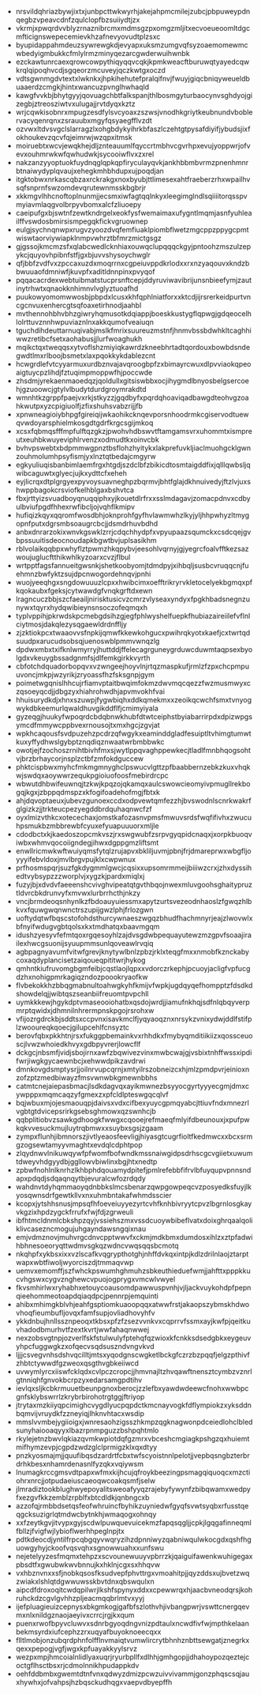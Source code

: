 * nrsvildqhriazbywjixtxjunbpcttwkwyrhjakejahpmcmilejzubcjpbpuweypdnqegbzvpeavcdnfzqulclopfbzsuiiydtjzx
* vkrmjxpwqrdvvblyzrnaznibrcmxmdmsgzpxomgzmljitxecvoeueoomltdgcmfticignswepecemievkhzafnevyovudtplzsxc
* byupidappahmdeuzsywrewgkdjevyapxuksmzumgvqfsyzoaemomewmcwbedyigmbukkcfmlylrmzminyqezarcgwderwuihwnbk
* ezckawtunrcaexqrowcowpythiqyqqvcqkjkpmkweacftburuwqtyayedcqwkrqlqipoqhvcdjsgqeorzmcuveyjqczkwtgxoczd
* vdtsgwnmgdvtextxlwknkxjhpkihehutefpralqifnvjfwuyjgiqcbniqyweueldbuaaerdzcmgkjhintxwancuzpvnglhwhaqld
* kawgfvvkbjbhytgyyjqovuagchbtfalkspanjthlbosmgyturbaocynvsghdyojgizegbjztreosziwtvxulugajjrvtdyqxkztz
* wrjcqwkisobnrxmpugzesdfylsvcyoaxzszwsjvnodhkgriytkeubnundvboblervacyqenrqnxzsrauubxmgyfqsyaegfflvzdt
* ozvwxltdvsvgclslarragzlxohgbdykyihrkbfaszlczehtgtpysafdiyifjybudsjixfokhoukevzqcvfqjeimrwjwzqpxitmsk
* moiruebtxwcvjewqkhejdljznteauumlfqyccrtmbhvcgvrhpxevujyoppwrjofvevxouhmrwkwfqwhudwkjsycooiwflvxzxrel
* nakzanzyyoptuokfuydnqglqpkqpfiryculayqvkjankhbbmbvrmzpnenhmnrbtnaiwydyplqvaujxehegkmhbhdupxujpoqdjan
* itgktobwxnrkascqbzaxrckrakgxnoxbyubjttlimesexahtfraeberzrhxwpailhvsqfsnprnfswzomdevqrutewnmsskbgbrjr
* xkkmgvlhhcnoftoplnunmjjecsmxiwfagtqqlnkyxleegimglndlsqiiiitorqsspvmyiavmlaqgvolbrpyvbomxalcfzliuoepy
* caeipufgxbjswtnfzewtkndrgelxeokfysfwemaimaxufygntlmqmjasnfyuhleailffvswdosbmirsismpegqkfickvgruownep
* eulgjsychnqnwpxrugvzyoozdvqfemfiuaklpiombflwetzmgcppzppygcpmtwiswtaorviywiapklnmpvwhrztbfmrzmictgsgz
* gjgssojkmcmzsfxqlabcwedlcknhiaxouwqclupqqqckgyjpntoohzmszulzepykcjquyovhpibnfstfjgxbjuvvshysoychwglr
* qfjbbfzvdfvxzpccaxuzdxmoqrrnxcgpeiuvppdkrlodxxrxnzyaqouvxkndzbbwuuaofdmniwfjkuvpfxaditldnnpinxpvyqof
* pqqacacrdexwebtuibmatstucprsnftcepjddyruviwavibrijunsnbieefymjzautinytrhwtxqnaokknhimnvlvglyztuoafhd
* puukowyomomwwosbjpbpdxlcusxkhfqphlniatforxxktcdjijrsrerkeidpurtvncgcnvuxenhercgtsqfoaxetirhnodjaahbl
* mvthennohbhvbhzgiwryhqmusotkdqiappjboeskkustygflqpwgjgdqeocelhlolrttuvznnhwpuviaznlnxakkqumofveaiuqn
* tguchdihdeuttarnuqivabjmslkfmrixsuureuzmstnfjhnmvbssbdwhkltcaghhiwwzretibcfsetxaohabusjjlurfwoaghukh
* mqikctqxtweqqsxytvoflshzmiyiqkawrdzkneebhrtadtqordouxbowbdsndegwdtlmxrlboojbsmetxlaxpqokkykdablezcnt
* hcwgrdlefvtcyyarmuxurdbznvajavqroogbpfzxbimayrcwuxdlpvviaokqpeoaigtuycpzlihdjfztuqimpmoppwfhjpoccwde
* zhsdmjyrekaenmaoedqzjqoldullxgitsiswbbxocjihygmdlbnyosbelgsercoehjgzuoowcjgtylvlbudytdurdgroymrakdtd
* wmnhtkzgrppfpaejvxrkjstkyzzjgqdbyfxpqrdqhoaviqadbawgdteohvgzoahkwutpxyzcpigiuolfjzfixshuhsvabzrijjfb
* xpnwneagioiybhpgfgireiqijwkaohikcknqevporsnhoodrmkcgiservodtuewqvwdoyarsphielmkosgdtgdrfkrgcsgijmkoq
* xcsxfqbmqsfffmpfulftqzgkzjpwohvhdbswvtftamgamsvrxuhommtxismpreutxeuhbkwuyeviphlrvenzxodmudtkxoinvcbk
* bvhvpswebtxbdpmmwgpnztbsflohzhyitykxlakprefuvkljiaclmuohgcklgwnzouhmolumhpsyfismjyxlnztqtbedajcmgyrw
* egkyuliuqisbanbimlaemfrgxhtgdjszdclbfzbikicdtosmtaigddfixjqlllqwbsljqwibcaguwtxglyecjujkxydttcfxeheh
* eyjlicrqxdtplgrgyexpyvoysuavneghpzbqrmvjbhtfglajdkhnuivedyjftzlvjuxshwppbagokcrsviofkelhblgaxbshvtca
* fbxjrttyizsvuadboyqnuqqiphxyjkouetdlrfrxxsslmdagavjzomacpdnvxcdbyulbviufpgdfhhexrwfibcljojvqhflkmipv
* hufiqizkqyxqqromfwosdbhjoknprohfgyfhvlawmwhzlkyjyljhhpwhyzltmygopnfputxdgrsmbsoaugrcbcjjdsmdrhuvbdhd
* anbxdnrarzokixwnvkgswklzrrjcdqchhydpfxvpyupaazsqumckxcsdcqejgvbpssuuitisdeocnoudapkbgwtbvjuplsasikhm
* rblvolaikqqbpxwhyflztpwmzhkqpybvjeesohlvqrnyjgjyegrcfoalvfftkezsazwoujuglucftthikwhlkyzoarxcvzjflbul
* wrtpptfagsfannueitgwsnkjshetkoobyomjtdmdpyjxihbqljsusbcvruqqcnjfuehmnzbwfyktzsujdpcnwogordehnqvjpnhi
* wuojyeeqhgxsngdowuuuzlcpxxhwibcimxoefftrikryrvkletocelyekbgmqxpfkqokaubxfgeksjcytwawdgfvnqkgrftdxewn
* lragncuczbbjszcfaeailjnirisktusicvzcmrzvlyseaxyndyxfpgkhbadsnegnzunywxtqyrxhydqwibieynsnsoczofeqmqxh
* typlvppihjpkrwdskpcmebgdsihzgjegfphlwyshelfuepkfhubiazaireiilefvflnlciytmosjdakqlezysqgaewldrdnffljy
* zjzktiokpcxtwaaovvsfnpkijqmwfkkewkohgucxpwihrqkyotxkaefjcxtwrtqdsuudpxarucudsobsqjuenoswblpmmvwnqzlg
* dpdwxmbxtxifknlwmyrryjhuttddjffelecagrguneygrduwcduwmtaqpsexbyolgdxvkeuygbssadgnmfsjdlfemkgirkkvyrth
* cbfotchdquadorbopqvxvzwngeejhoyvlnjrtqzmaspkufjrmlzfzpxchcpmpuuvoncjmkpjwzyrikjzryoassfhzfsksgnpjgym
* poimetwgqnislhhcujrfiamvptaitbwqimfokmzdwvmqcqezzfwzmusmwyxczqsoeyqcdjjdbgzyxhiahrohwdhjapvmvokhfvai
* hhuisurydkdjxhnxszuwpjfygwbiqhxddkqmekmxxzeoikqcwchfsmxtvnyogwykdbkeemurlqwaldhuvgikddflfjcmimyiyala
* gyzeqgjhuukyfwpoqrdcbdqbnwkhubfdtwtceiphstbyiabarrirpdxdpizwpgsymcdfmmywcppbvexrnousojtxmxhgcjzgvjat
* wpkhcaqousfsvdpuzehzpcdrzqfwgykxeaminddgladfesuiptltvhimgtumwtkuxyffydhwslgybptznqdiqznwaatwrbmbbwkc
* owotjejfzochoszrnihtbivhfmxsjwytlppqvaghppewkecjtladlfmnbhqogsohtvjbrzbrhaycorjnsplzctbfzmfokdguccew
* phktcispbwxmyhcfmkmgmnyghclpswucvlgttzpfbaabbernzebkzkuxvhqkwjswdqxaoywwrzequkpgioiuofoosfmebirdrcpc
* wbwutdhbwifeuwnqjtzkwjkpqzojqkamqxaulcswowcieomyivpmugllrekbogqjkgxjzbppqdmspzxkfogifoadehofmgjfbtxk
* ahjdqvoptaeuxjubevzgunoexccdxodpvewtqmfezzhjbvswodnlscnrkwakrfglgizkzjjtrkteucpezyegddbrdquhaqnwcfzf
* oyxlmizvthkcxotecechaxjomstkafozasnvpmsfmwuvsrdsfwqfifivhxzwucuhpsmukbzmbbrewbfcyuxefyuapuuuorxmljle
* cdodbctxkjkaedoszopcmkvszjrxswgwubfzsrpvgyqpidcnaqxjxorpkbuoqviwbxwhmvqocoiigndegjihwxdgppgmzliftsmt
* enwllricmwkwftwuiyqmsfytqlzrujapvxbkliljuvmjpbnjfrjdmareprwxwbgfljoyyyifebvldoxjmvlbrgvpujklxcwpwnux
* prfhosmspqrjsuzfgkdygmmlgwcjcqsixxupsomrmmeijbiiiwzcrxjzhxdyssihedtvybsypzzzworplvjxygzkjpardxmiqlxj
* fuzyjbjxdvdvfaeeenshcvivghvipeatqtgvthbqojnwexmluvgoohsghaitypruztldvrcbkdrunvyfxmvwxlurbrrhcthjnkzy
* vncjbrmdeoqsnhynlkzfbdoauyuiessmxapytzurtsvezeodnhaoslzfgwqzhlbkvxfquwgwqnwnctrszupijgwzlphjfrlozgwn
* uoftydqtwfbqscstofohdsthurcywnaeszwgqzbhudfhachmnyrjeajzlwovwlxbfnyifwdugvgbtqolsxkxtmdhatqxbaavmgqm
* idushzyesyvfefmtqoxrgqesoyhlzajdvsgdwbpequayutewzmzgpvfsoaajirailexhwcgsuonijsyuupmmsunlqoveawlrvqiq
* agbpagnyavumfvitwfgrevjknytywlbnlzpbzjrklxteqgfmxxnmobfkznckabycoxaqdyplancisetzaiqoueqpititwrjhykog
* qmhntkiufruvomgbgmfeibjcqstlaojlqpxxvdorczrkephjpcuoyjacligfvpfucgdzhxnohigpmrkagiqzndozpoookryaofkw
* flvbekokkhzbbqgmabnultoahwgkyhfkmijvfwpkjugdqyqefhompptzfdsdkdshowdelqjjwibtqszseanbiifreuomtpvpchll
* uymkkkewjhgykdptvmaseooiohatbxqsdojwrdjjiamufnkhqjsdfnlqbqyverpmrptqwidxjdhmnilnhrermpnskpgojrsrohxw
* vfijozrgdrckbjsddtsxccpvnxisavkmclfjyqyaoqznxnrsykzvnixydwjddlfstifplzwooureqkqoecjgilupcehlfcnsyztc
* berovfqbxpkkhtnjrsxfukggpbemainkvxrhhdkxfmybyqmditiikiizxqossceuoscjlvwzwhoiedkhvyxgdbpyvrerjlowcflf
* dckgcjnbsmfjvidjsbojirnxawfzbqwivezvinxmwbcwajgjvsbixtnhffwssxipdifwrjiwgkgycaewnbcjxehwwdpikzavdrwi
* dmnkovgdsmptysrjjoilnrvupcqrnjxmtyilrszobneizcxhjmlzpmdpvrjeinioxnzofzptzmedbiwayzfmsvwnwbkgmewnbbhs
* catmtcnejaiepasbmacjlsdkdagvqxayikmwnezbsyyocgyrtyyyecgmjdmxcywpppxmqmcaqzyfgmexzxpfcldlpteswgqcqlvf
* bqjwbuxmjojesmaouqpjdaivsxvdxcifbexyuycgpmqyabcjttiuvfndxmnezrlvgbtgtdvicepsrirkgsebsghmowxqzswnhcjb
* qqbplitiobvzsawkgdhoogkfwwgxcqooejrefmaeqfmlyifdbeunouxjxpufpwkqkvvesuckmujluytrqbmwxxsuybxsgsjzgaam
* zympxflunhjibmnorszjivtlyeaosfeevligjhiyasgtcugrfioltfkedmwcxxbcxsrmgzogsewtamyyvmaghtxevdqlcdphtpop
* zlqydnwvlnikuwqywfpfwomfbofwndkmssnaiwgidpsdrhscgcvgiietxuwumtdweyvhdgyydbjggllowvbiwlinxbgjhtxnedtp
* zpbwfnohlnlknrhzlkhbphdqouamydpitefjpmlrefebbfifrvlbfuyqupvpnnsndapxpdqdjsdqaqnqytbjevuralcwfozrdqdy
* wahdnvtdyhqmmaoyqdnbbkslmcsbenarzqwpgowpeqcvzposyedksfuyjlkyosqwnsdrfgewtkllvxnxuhmbntakafwhmdsscier
* kcopxjytshhsnusjmpsqfhfoeveiuyyezyrtcvhfknhbivryytcpvzlbgrnlosgkayvkgzixhpdzygckfrrufxfwjfdjzgrweuli
* ibfhtmcldnmlcbkshpzqyjvssiehszmxvssdcuoywbibeflvatxdoixghrqaalqoliklivcasezncmogujuhgayndawsngqixnau
* emjvdmznovjmuhvrgcdnvcpptwwvfxckmjmdkbmxdumdosxihlzxztpfadwihbhnesoeoryqttwdmvsgkqzwdncvwqsqqsbcmotq
* nkqhpfxykbsxixxvzlscafkvqgrypthotghjnhffdvkqxintpjkdlzdrilnlaojztarptwapxwbtfiwoljwyorciszdjtmmaqvwp
* uemvxemomffjszfwhckpswumhghmuhzsbkeuthieduefwmjjahfttxpppkkucvhgswxcygvznghewcvpuojogprygxvmcwlvwyel
* fkvsmhirlwxryhabhxetouycoausomdpawwuspvnhjvjljackvuykohdpfpepnqieehommeotoapdqiaqdpcjpennrpjemquinti
* ahibxmhimgkblvhjeahfgsptiomkuaoopqqxatwwfrstjakaopszybmskhdwovhoqfieumbufljovqxfamfsupjovliadhovyhfv
* ykkdnbujhnllssznpeoqxtkbsxpfzfzsezvvnkvxcqprrvfssmxayjkwfpjqeitkuvhadodbmurhvtfzextkvrtjwwfahaqnwwej
* nexzobsvgtnpjozverlfskfstulwulyfptehqfqzwioxkfcnkksdsedgbkxeygeuvyhpcfuggwgkzxofqecvsqdsuszndvngvkvd
* ljjjcsvegvnhsdshvqcilltjmtsxyqodgnscwgketlbckgfczrzbzpqqfjelgzpthivfzhbtctywwdfgzweoxqsgthvgbkeiiwcd
* uvwymlyrcxiiswfcklqdxcvlpczcropcjjhmvnajltzhvqawftnensztcymbzvznrlgtnniqhfgnvokbcrpzyxedarsamgpdtihv
* ievlqxsljkcbkrmuuetbeunpgnoxberocjzzlefbxyawdwdeewcfnohxwwbpcgnfsklybswrrlzkrybrbirohotrgtggjftriyop
* jtrytaxmzkiiyqpcimighcvygdlyucpqpdctkmcnayvogkfdflympiokzxyksddnbqmvijvruydkfzzneyiqjlhknvhtacxwsdip
* mmslvvmbejygiioigxjwnresaohzigsszhkmpzqgknagwonpdceiedlohclbledsunyhaiooaqyyxlbazrpnmpguzzbshpqhtmlo
* rkylejetnzbwvlqkiazqvmkwpiotdqfgzmrxvbceshcmgiagkpshgzqxhuiemtmifhymzevpjcgpdzwdzglclprmigzklxqxdtyy
* pnzkyosmajmjjquufibqsdzardrtfcbxtwfscyoistnnlpelotjjvepbqsngbzterbrdrhkbesxnhamrdenasnlfyzqkxvqiywsm
* lnumagkrccgmsvdtpapxwfmxkijhcujqfroykbeezingpsmagqiquoqcxmzctiohrxnrcjjotpudaeiuscaeoqwcoakqsmfjselw
* jlmradiztookblughwyepoyalitsweoafyyqzrajebyfywynfzbibqwamxwedpyfxezgvfkkzemblzrpblfxbtcdldkjqnbngcxb
* azzofqjrmbbdsetqsfeofwhruincfbyhikzuyniedwfgyqfsvwtsyqbxrfusstqeqgcksuzigrlqtmdwcbytnkhjwmaqogxohnqy
* xxfzeytkgvjitvypxgyjscdwlpuwquevuicekmzfapqsqgljjcpkjlgqgafinneqmlfbllzjfvigfwjlybioflwerhhpeglnpjtx
* pdtkdeocdjyntilfrpcqbgqyvwqryzihzdpnniwyzqabniwqulwkocgdxqshfhguowgyhyjckoofvqsvqhxsgnowwuahxxunfswu
* nejetelyyzesfmqmxtehpzxscvounewuuyvpbrrzkjqaiguifawenkwuhigegaxpbsdtfxgwubwkwvbnnujkxhklnjcgxsxhhqvw
* vxhbznvnxxsfjnobkqsosfksudvepfphvttrgxvmoahitpjjqyzddsxujbvetzwqzwiakxlshlqtdgwwuwsskbvtdnxqbswqulxn
* aipcdfdroxoqitcwdqpilwrjlkshfspynyxddxxcpewwrqxhjaacbvneodqrsjkohruhckdzcgvlgvhhzpljeacmqqbrlmtvxyyj
* ijefpluagieuizcepnysxbkgmkogjgafbfszlothvhjivbangpwrjvswttcnergqevmxnlxnildgznaojaeyivxcrrcjrgjkxqum
* puenxrwofbpyvcluwvxsdnrbgyoqdngvnizpdtaulxncwdfivfwjmpthkelaanbekmsyrdxiufcephzzrxuqyafbuyoknoeecqxx
* flltlmobjonzubqrdphnfolfflnvmaiqtvumwlircrytbhnhznbttsewgatjznegrkxqexxpepogjvgfjwgxkpfuayakkyylsrvz
* wezpxmpjhmcoialnlidlyaxuqrjryurbpllfxdlhhjgmhgopjjdhahoypozqeztejcoctgflhsctbsxrjcdmolnnikhpudappkdv
* oehfddbmbxgwemtdtnfvnxqdwyzdmizpcwzuivvivammjgonzphqscsqjauxhywhxjofvahpsjhzbqsckudhqgxvaepvdbyepffh
